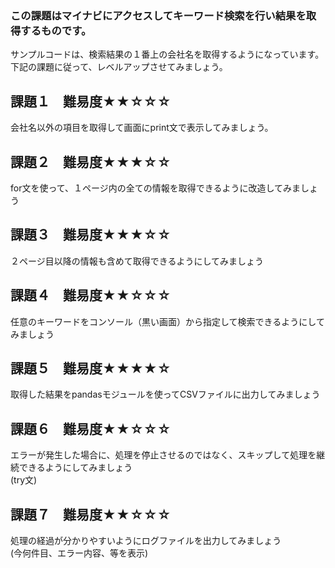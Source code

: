 ### この課題はマイナビにアクセスしてキーワード検索を行い結果を取得するものです。

サンプルコードは、検索結果の１番上の会社名を取得するようになっています。
下記の課題に従って、レベルアップさせてみましょう。

## 課題１　難易度★★☆☆☆
会社名以外の項目を取得して画面にprint文で表示してみましょう。

## 課題２　難易度★★★☆☆
for文を使って、１ページ内の全ての情報を取得できるように改造してみましょう

## 課題３　難易度★★★☆☆
２ページ目以降の情報も含めて取得できるようにしてみましょう

## 課題４　難易度★★☆☆☆
任意のキーワードをコンソール（黒い画面）から指定して検索できるようにしてみましょう

## 課題５　難易度★★★★☆
取得した結果をpandasモジュールを使ってCSVファイルに出力してみましょう

## 課題６　難易度★★☆☆☆
エラーが発生した場合に、処理を停止させるのではなく、スキップして処理を継続できるようにしてみましょう<br>
(try文)

## 課題７　難易度★★☆☆☆
処理の経過が分かりやすいようにログファイルを出力してみましょう<br>
(今何件目、エラー内容、等を表示)
